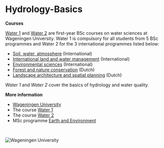 # Hydrology-Basics

**Courses**

[Water 1](https://ssc.wur.nl/Handbook/Course/HWM-10303) and [Water 2](https://ssc.wur.nl/Handbook/Course/AEW-23803) are first-year BSc courses on water sciences at Wageningen University. Water 1 is compulsory for all students from 5 BSc programmes and Water 2 for the 3 international programmes listed below: 
- [Soil, water, atmosphere](https://www.wur.nl/en/Education-Programmes/Bachelor/bsc-programmes/bsc-soil-water-and-atmosphere.htm) (International)
- [International land and water management](https://www.wur.nl/en/Education-Programmes/Bachelor/bsc-programmes/bsc-international-land-and-water-management.htm) (International)
- [Environmental sciences](https://www.wur.nl/en/Education-Programmes/Bachelor/bsc-programmes/bsc-environmental-sciences.htm) (International) 
- [Forest and nature conservation](http://www.wur.nl/nl/Onderwijs-Opleidingen/Bachelor/BSc-opleidingen/BSc-Bos-en-Natuurbeheer.htm) (Dutch)
- [Landscape architecture and spatial planning](http://www.wur.nl/nl/Onderwijs-Opleidingen/Bachelor/BSc-opleidingen/BSc-Landschapsarchitectuur-en-Ruimtelijke-Planning.htm) (Dutch)

*Water 1* and *Water 2* cover the basics of hydrology and water quality. 


**More information**

- [Wageningen University](http://www.wageningenur.nl/en.htm)
- The course [Water 1](https://ssc.wur.nl/Studiegids/Vak/HWM-10303)
- The course [Water 2](https://ssc.wur.nl/Studiegids/Vak/AEW-23803)
- MSc programme [Earth and Environment](http://www.wageningenur.nl/en/Education-Programmes/prospective-master-students/MSc-programmes/MSc-Earth-and-Environment.htm)

&nbsp;

![Wageningen University](figs/logo_WUR_small.png)
